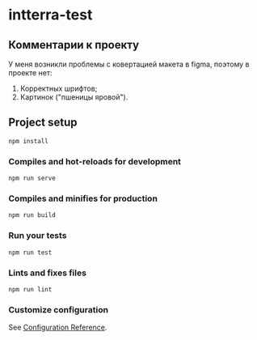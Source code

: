 # intterra-test

## Комментарии к проекту

У меня возникли проблемы с ковертацией макета в figma, поэтому в проекте нет:
1. Корректных шрифтов;
2. Картинок ("пшеницы яровой").


## Project setup
```
npm install
```

### Compiles and hot-reloads for development
```
npm run serve
```

### Compiles and minifies for production
```
npm run build
```

### Run your tests
```
npm run test
```

### Lints and fixes files
```
npm run lint
```

### Customize configuration
See [Configuration Reference](https://cli.vuejs.org/config/).
